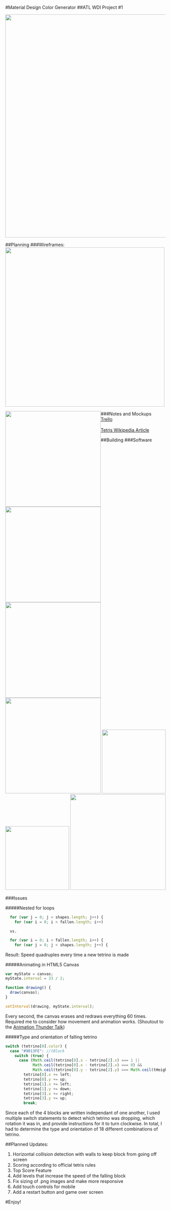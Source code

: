 #Material Design Color Generator
##ATL WDI Project #1

<img src="images/tetris-screenshot.png" width='700px' alt="">


##Planning
###Wireframes:
<img src="images/mockup.png" width='500px' alt="">


###Notes and Mockups
<img src="images/notecards.jpg" width='300px' style="float:left" alt="">
<img src="images/planning1.jpg" width='300px' style="float:left" alt="">
<img src="images/planning2.jpg" width='300px' style="float:left" alt=""><br>
[Trello](https://trello.com/b/g5dBuQrF/tetris-wdi-project-1)<br><br>
[Tetris Wikipedia Article](https://en.wikipedia.org/wiki/Tetris)



##Building
###Software
<img src="images/jade.png" width='300px' alt="">
<img src="images/sass-logo.png" width='200px' alt="">
<img src="images/html5.png" width='200px' alt="">
<img src="images/codekit.png" width='300px' alt="">

###Issues

#####Nested for loops
  ```javascript
    for (var j = 0; j < shapes.length; j++) {
      for (var i = 0; i < fallen.length; i++)
  ```
      vs.
  ```javascript
    for (var i = 0; i < fallen.length; i++) {
      for (var j = 0; j < shapes.length; j++) {
  ```
  Result: Speed quadruples every time a new tetrino is made


#####Animating in HTML5 Canvas
  ```javascript
  var myState = canvas;
  myState.interval = 33 / 2;

  function drawing() {
    draw(canvas);
  }

  setInterval(drawing, myState.interval);
  ```
  Every second, the canvas erases and redraws everything 60 times.
  Required me to consider how movement and animation works. (Shoutout to the [Animation Thunder Talk](https://github.com/sims226/thunder-animation-basics))

#####Type and orientation of falling tetrino
  ```javascript
  switch (tetrino[0].color) {
    case "#9013FE": //tBlock
      switch (true) {
        case (Math.ceil(tetrino[0].x - tetrino[2].x) === 1 ||
              Math.ceil(tetrino[0].x - tetrino[2].x) === 0) &&
              Math.ceil(tetrino[0].y - tetrino[2].y) === Math.ceil(tHeight):
          tetrino[0].x += left;
          tetrino[0].y += up;
          tetrino[1].x += left;
          tetrino[1].y += down;
          tetrino[3].x += right;
          tetrino[3].y += up;
          break;
  ```
  Since each of the 4 blocks are written independant of one another, I used multiple switch statements to detect which tetrino was dropping, which rotation it was in, and provide instructions for it to turn clockwise.
  In total, I had to determine the type and orientation of 18 different combinations of tetrino.

##Planned Updates:
1. Horizontal collision detection with walls to keep block from going off screen
2. Scoring according to official tetris rules
3. Top Score Feature
4. Add levels that increase the speed of the falling block
5. Fix sizing of .png images and make more responsive
6. Add touch controls for mobile
7. Add a restart button and game over screen


#Enjoy!

